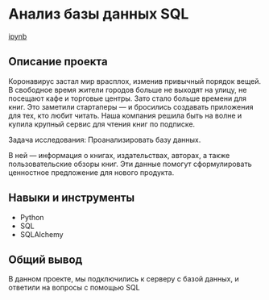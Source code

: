 # Анализ базы данных SQL

[ipynb](https://github.com/MSH77/Portfolio/blob/main/16%20Project%20/%D0%90%D0%BD%D0%B0%D0%BB%D0%B8%D0%B7%20%D0%B1%D0%B0%D0%B7%D1%8B%20%D0%B4%D0%B0%D0%BD%D0%BD%D1%8B%D1%85%20SQL.ipynb)

## Описание проекта

Коронавирус застал мир врасплох, изменив привычный порядок вещей. В свободное время жители городов больше не выходят на улицу, не посещают кафе и торговые центры. Зато стало больше времени для книг. Это заметили стартаперы — и бросились создавать приложения для тех, кто любит читать. Наша компания решила быть на волне и купила крупный сервис для чтения книг по подписке.

Задача исследования: Проанализировать базу данных.

В ней — информация о книгах, издательствах, авторах, а также пользовательские обзоры книг. Эти данные помогут сформулировать ценностное предложение для нового продукта.

## Навыки и инструменты

- Python
- SQL
- SQLAlchemy

## Общий вывод

В данном проекте, мы подключились к серверу с базой данных, и ответили на вопросы с помощью SQL
